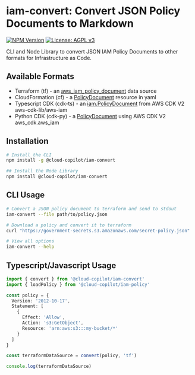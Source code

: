 # iam-convert: Convert JSON Policy Documents to Markdown

[![NPM Version](https://img.shields.io/npm/v/@cloud-copilot/iam-convert.svg?logo=nodedotjs)](https://www.npmjs.com/package/@cloud-copilot/iam-convert) [![License: AGPL v3](https://img.shields.io/github/license/cloud-copilot/iam-convert)](LICENSE.txt)

CLI and Node Library to convert JSON IAM Policy Documents to other formats for Infrastructure as Code.

## Available Formats

- Terraform (tf) - an [aws_iam_policy_document](https://registry.terraform.io/providers/hashicorp/aws/latest/docs/data-sources/iam_policy_document) data source
- CloudFormation (cf) - a [PolicyDocument](https://docs.aws.amazon.com/AWSCloudFormation/latest/UserGuide/aws-resource-iam-policy.html) resource in yaml
- Typescript CDK (cdk-ts) - an [iam.PolicyDocument](https://docs.aws.amazon.com/cdk/api/v2/docs/aws-cdk-lib.aws_iam.PolicyDocument.html) from AWS CDK V2 aws-cdk-lib/aws-iam
- Python CDK (cdk-py) - a [PolicyDocument](https://docs.aws.amazon.com/cdk/api/v2/python/aws_cdk.aws_iam/PolicyDocument.html) using AWS CDK V2 aws_cdk.aws_iam

## Installation

```bash
# Install the CLI
npm install -g @cloud-copilot/iam-convert

## Install the Node Library
npm install @cloud-copilot/iam-convert
```

## CLI Usage

```bash
# Convert a JSON policy document to terraform and send to stdout
iam-convert --file path/to/policy.json

# Download a policy and convert it to terraform
curl "https://government-secrets.s3.amazonaws.com/secret-policy.json" | iam-convert > secret-policy.tf

# View all options
iam-convert --help
```

## Typescript/Javascript Usage

```typescript
import { convert } from '@cloud-copilot/iam-convert'
import { loadPolicy } from '@cloud-copilot/iam-policy'

const policy = {
  Version: '2012-10-17',
  Statement: [
    {
      Effect: 'Allow',
      Action: 's3:GetObject',
      Resource: 'arn:aws:s3:::my-bucket/*'
    }
  ]
}

const terraformDataSource = convert(policy, 'tf')

console.log(terraformDataSource)
```
